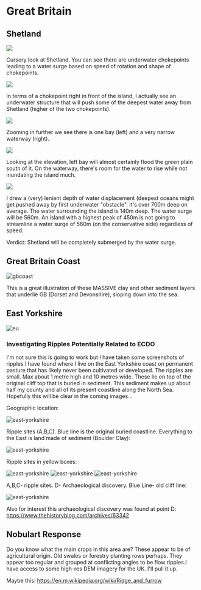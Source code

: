 # Great Britain

## Shetland

![](img/shetland1.png "")

Cursory look at Shetland. You can see there are underwater chokepoints leading to a water surge based on speed of rotation and shape of chokepoints.

![](img/shetland2.png "")

In terms of a chokepoint right in front of the island, I actually see an underwater structure that will push some of the deepest water away from Shetland (higher of the two chokepoints).

![](img/shetland3.png "")

Zooming in further we see there is one bay (left) and a very narrow waterway (right).

![](img/shetland4png "")

Looking at the elevation, left bay will almost certainly flood the green plain south of it. On the waterway, there's room for the water to rise while not inundating the island much.

![](img/shetland5.png "")

I drew a (very) lenient depth of water displacement (deepest oceans might get pushed away by first underwater "obstacle". It's over 700m deep on average. The water surrounding the island is 140m deep. The water surge will be 560m. An island with a highest peak of 450m is not going to streamline a water surge of 560m (on the conservative side) regardless of speed.

Verdict: Shetland will be completely submerged by the water surge.

## Great Britain Coast

![gbcoast](img/great-britain-coast.jpg "gbcoast")

This is a great illustration of these MASSIVE clay and other sediment layers that underlie GB (Dorset and Devonshire), sloping down into the sea.

## East Yorkshire

![eu](img/east-yorkshire.png "eu")

### Investigating Ripples Potentially Related to ECDO

I'm not sure this is going to work but I have taken some screenshots of ripples I have found where I live on the East Yorkshire coast on permanent pasture that has likely never been cultivated or developed. The ripples are small. Max about 1 metre high and 10 metres wide. These lie on top of the original cliff top that is buried in sediment. This sediment makes up about half my county and all of its present coastline along the North Sea. Hopefully this will be clear in the coming images...

Geographic location:

![east-yorkshire](img/east-yorkshire1.jpg "east yorkshire")

Ripple sites (A,B,C). Blue line is the original buried coastline. Everything to the East is land made of sediment (Boulder Clay):

![east-yorkshire](img/east-yorkshire2.jpg "east yorkshire")

Ripple sites in yellow boxes:

![east-yorkshire](img/east-yorkshire3.jpg "east yorkshire")
![east-yorkshire](img/east-yorkshire4.jpg "east yorkshire")
![east-yorkshire](img/east-yorkshire5.jpg "east yorkshire")

A,B,C- ripple sites. D- Archaeological discovery. Blue Line- old cliff line:

![east-yorkshire](img/east-yorkshire6.jpg "east yorkshire")

Also for interest this archaeological discovery was found at point D: https://www.thehistoryblog.com/archives/63342

## Nobulart Response

Do you know what the main crops in this area are? These appear to be of agricultural origin. Old swales or forestry planting rows perhaps. They appear too regular and grouped at conflicting angles to be flow ripples.I have access to some high-res DEM imagery for the UK. I'll pull it up.

Maybe this: https://en.m.wikipedia.org/wiki/Ridge_and_furrow